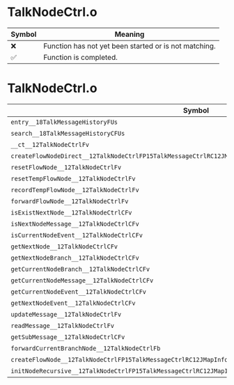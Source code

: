 # TalkNodeCtrl.o
| Symbol | Meaning 
| ------------- | ------------- 
| :x: | Function has not yet been started or is not matching. 
| :white_check_mark: | Function is completed. 


# TalkNodeCtrl.o
| Symbol | Decompiled? |
| ------------- | ------------- |
| `entry__18TalkMessageHistoryFUs` | :x: |
| `search__18TalkMessageHistoryCFUs` | :x: |
| `__ct__12TalkNodeCtrlFv` | :x: |
| `createFlowNodeDirect__12TalkNodeCtrlFP15TalkMessageCtrlRC12JMapInfoIterPCcPP15ActorCameraInfo` | :x: |
| `resetFlowNode__12TalkNodeCtrlFv` | :x: |
| `resetTempFlowNode__12TalkNodeCtrlFv` | :x: |
| `recordTempFlowNode__12TalkNodeCtrlFv` | :x: |
| `forwardFlowNode__12TalkNodeCtrlFv` | :x: |
| `isExistNextNode__12TalkNodeCtrlCFv` | :x: |
| `isNextNodeMessage__12TalkNodeCtrlCFv` | :x: |
| `isCurrentNodeEvent__12TalkNodeCtrlCFv` | :x: |
| `getNextNode__12TalkNodeCtrlCFv` | :x: |
| `getNextNodeBranch__12TalkNodeCtrlCFv` | :x: |
| `getCurrentNodeBranch__12TalkNodeCtrlCFv` | :x: |
| `getCurrentNodeMessage__12TalkNodeCtrlCFv` | :x: |
| `getCurrentNodeEvent__12TalkNodeCtrlCFv` | :x: |
| `getNextNodeEvent__12TalkNodeCtrlCFv` | :x: |
| `updateMessage__12TalkNodeCtrlFv` | :x: |
| `readMessage__12TalkNodeCtrlFv` | :x: |
| `getSubMessage__12TalkNodeCtrlCFv` | :x: |
| `forwardCurrentBranchNode__12TalkNodeCtrlFb` | :x: |
| `createFlowNode__12TalkNodeCtrlFP15TalkMessageCtrlRC12JMapInfoIterPCcPP15ActorCameraInfo` | :x: |
| `initNodeRecursive__12TalkNodeCtrlFP15TalkMessageCtrlRC12JMapInfoIterP15ActorCameraInfoP15RecursiveHelper` | :x: |
